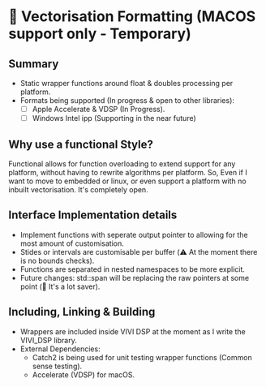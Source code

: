 # 🐛 Vectorisation Formatting (MACOS support only - Temporary)

## Summary
- Static wrapper functions around float & doubles processing per platform.
- Formats being supported (In progress & open to other libraries):
  - [ ] Apple Accelerate & VDSP (In Progress).
  - [ ] Windows Intel ipp (Supporting in the near future)

## Why use a functional Style?
Functional allows for function overloading to extend support for any platform, without having to rewrite algorithms per platform.
So, Even if I want to move to embedded or linux, or even support a platform with no inbuilt vectorisation. It's completely open.

## Interface Implementation details
- Implement functions with seperate output pointer to allowing for the most amount of customisation.
- Stides or intervals are customisable per buffer (⚠️ At the moment there is no bounds checks).
- Functions are separated in nested namespaces to be more explicit.
- Future changes: std::span will be replacing the raw pointers at some point (🛟 It's a lot saver).

## Including, Linking & Building
- Wrappers are included inside VIVI DSP at the moment as I write the VIVI_DSP library.
- External Dependencies:
  - Catch2 is being used for unit testing wrapper functions (Common sense testing).
  - Accelerate (VDSP) for macOS.

